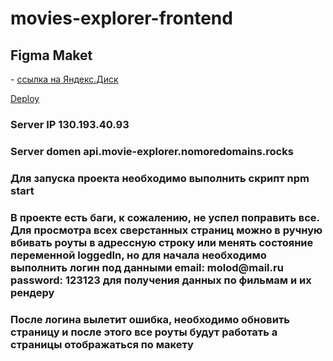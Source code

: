 # movies-explorer-frontend

<h2>Figma Maket</h2> - <a href="https://disk.yandex.ru/d/NVyYyjerN5-wPA">ссылка на Яндекс.Диск</a>

<a href="https://best-movies-explorer.nomoreparties.sbs">Deploy</a>

<h3>Server IP 130.193.40.93</h3>
<h3>Server domen api.movie-explorer.nomoredomains.rocks</h3>

<h3>Для запуска проекта необходимо выполнить скрипт npm start</h3>
<h3>В проекте есть баги, к сожалению, не успел поправить все. Для просмотра всех сверстанных страниц можно в ручную вбивать роуты в адрессную строку или менять состояние переменной loggedIn, но для начала необходимо выполнить логин под данными email: molod@mail.ru password: 123123 для получения данных по фильмам и их рендеру</h3>
<h3>После логина вылетит ошибка, необходимо обновить страницу и после этого все роуты будут работать а страницы отображаться по макету</h3>
